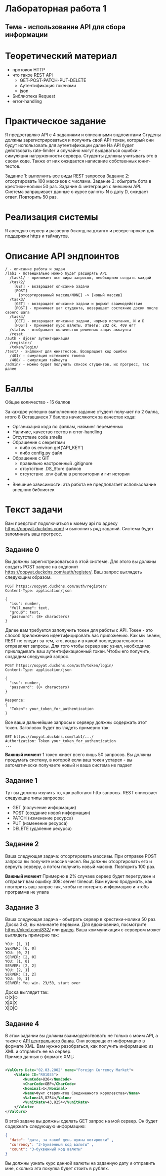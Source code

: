 # Лабораторная работа 1

## Тема - использование API для сбора информации

# Теоретический материал

- протокол HTTP
- что такое REST API
    - GET-POST-PATCH-PUT-DELETE
    - Аутентификация токенами
    - json
- Библиотека Request
- error-handling

# Практическое задание

Я предоставляю API с 4 заданиями и описанными эндпоинтами
Студены должны зарегистрироваться и получить свой API-токен, который они будут
использовать для аутентификации далее
На API будет действовать rate-limiter и случайно могут выдаваться ошибки - симуляция
нагруженности сервера. Студенты должны учитывать это в своем коде. Также от них
ожидается написание собственных юнит-тестов.

Задание 1: выполнить все виды REST запросов
Задание 2: отсортировать 100 массивов с числами.
Задание 3: обыграть бота в крестики-нолики 50 раз.
Задание 4: интеграция с внешним API. Система запрашивает данные о курсе валюты N в
дату D, ожидает ответ. Повторить 50 раз.

# Реализация системы

Я арендую сервер и разверну бэкэнд на джанго и реверс-прокси для поддержки https и
таймаутов.

# Описание API эндпоинтов

```
/ - описание работы и задач 
/lab1 - потенциально можно будет расширять API
  /task1/ - принимает все виды запросов, необходимо создать каждый
  /task2/
    [GET] - возвращает описание задачи
    [POST]
      {отсортированный массив/NONE} -> {новый массив}
  /task3/
    [GET] - возвращает описание задачи и формат взаимодействия
    [POST] - принимает шаг студента, возвращает состояние доски после своего шага
  /task4/
    [GET] - возвращает описание задачи, нормер испытания, N и D
    [POST] - принимает курс валюты. Ответы: 202 ok, 409 err
  /status - отображает количество решенных задач аккаунта
  /reset
/auth - djoser аутентификация
  /register/
  /token/login/
/test/ - эндпоинт для юниттестов. Возвращает код ошибки
  /401/ - симуляция истекшего токена
  /408/ - симуляция таймаута
/admin/ - можно будет получить список студентов, их прогресс, так далее
 ```

# Баллы

Общее количество - 15 баллов

За каждое успешно выполненное задание студент получает по 2 балла, итого 8
Оставшиеся 7 баллов начисляются за качество кода:

- Организация кода по файлам, нэйминг переменных
- Наличие, качество тестов и error-handling
- Отсутствие code smells
- Обращение с секретами
    - либо os.environ.get('API_KEY')
    - либо config.py файл
- Обращение с GIT
    - правильно настроенный .gitignore
    - отсутствие .DS_Store файлов
    - отсутствие .env файла в репозитории и гит истории
-
- Внешние зависимости: эта работа не предполагает использование внешних библиотек

# Текст задачи

Вам предстоит подключиться к моему api по адресу https://oopyat.duckdns.com/ и
выполнить ряд заданий. Система будет запоминать ваш прогресс.

## Задание 0

Вы должны зарегистрироваться в этой системе. Для этого вы должны создать POST запрос
на эндпоинт https://oopyat.duckdns.com/auth/register/. Ваш запрос выглядеть следующим
образом.

```http request
POST https://oopyat.duckdns.com/auth/register/
Content-Type: application/json

{
  "isu": number,
  "full_name": text,
  "group": text,
  "password": (8+ characters)
}
```

Далее вам требуется заполучить токен для работы с API. Токен - это способ приложению
идентифицировать вас приложению. Как мы знаем, REST не следит за тем, кто, когда и в
какой последовательности отправляет запросы. Для того чтобы сервер вас узнал,
необходимо прикладывать ваш аутентификационный токен. Чтобы его получить, создадим
следующий запрос.

```http request
POST https://oopyat.duckdns.com/auth/token/login/
Content-Type: application/json

{
  "isu": number,
  "password": (8+ characters)
}

Responce:  
{
  "Token": your_token_for_authentication
}
```

Все ваши дальнейшие запросы к серверу должны содержать этот токен. Заголовок будет
выглядеть примерно так:

```http request
GET https://oopyat.duckdns.com/lab1/.../
Authorization: Token your_token_for_authentication
...
```

**Важный момент**
1 токен живет всего лишь 50 запросов. Вы должны продумать систему, в которой если ваш
токен устарел - вы автоматически получаете новый и ваша система не падает

## Задание 1

Тут вы должны изучить то, как работают http запросы. REST описывает следующие типы
запросов:

- GET (получение информации)
- POST (создание новой информации)
- PATCH (изменение ресурса)
- PUT (изменение ресурса)
- DELETE (удаление ресурса)

## Задание 2

Ваша следующая задача: отсортировать массивы. При отправке POST запроса вы получите
массив чисел. Вы должны отсортировать его и вернуть серверу, а потом получить новый
массив. Повторить 100 раз.

**Важный момент**
Примерно в 2% случаев сервер будет перегружен и отправит вам ошибку 408: server
timeout. Вам нужно продумать, как повторить ваш запрос так, чтобы не потерять
информацию и чтобы программа не упала

## Задание 3

Ваша следующая задача - обыграть сервер в крестики-нолики 50 раз. Доска 3х3, вы
начинаете первыми. Для вдохновения, посмотрите https://xkcd.com/832/ или
[видео](https://www.youtube.com/watch?v=Cxm4qaGTB0M&ab). Ваша
коммуникация с сервером может выглядеть примерно так:

```
YOU: [1, 1]
SERVER: [0, 0] 
YOU: [0, 2]
SERVER: [2, 0]
YOU: [1, 0]
SERVER: [2, 2]
YOU: [2, 1]
SERVER: [1, 2]
YOU: [0, 1]
SERVER: You win. 23/50, start over
```

Доска выглядит так:  
O|X|O  
~~X|X|X~~  
X|O|O

## Задание 4

В этом задании вы должны взаимодействовать не только с моим API, а также с [API
центрального банка](https://www.cbr.ru/development/SXML/). Они возвращают информацию в
формате XML. Вам нужно разобраться, как получить информацию из XML и отправить ее на
сервер.  
Пример данных в формате XML:

```xml

<ValCurs Date="02.03.2002" name="Foreign Currency Market">
    <Valute ID="R01035">
        <NumCode>826</NumCode>
        <CharCode>GBP</CharCode>
        <Nominal>1</Nominal>
        <Name>Фунт стерлингов Соединенного королевства</Name>
        <Value>43,8254</Value>
        <VunitRate>43,8254</VunitRate>
    </Valute>
</ValCurs>
```

В этой задаче вы должны сделать GET запрос на мой сервер. Он будет содержать следующую
информацию:

```json
{
  "date": "дата, за какой день нужны котировки" ,
  "currency": "3-буквенный код валюты" ,
  "count": "3-буквенный код валюты"
}
```

Вы должны узнать курс данной валюты на заданную дату и отправить мне, сколько эта
покупка будет стоить в рублях. 